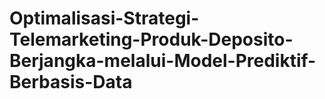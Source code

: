# Optimalisasi-Strategi-Telemarketing-Produk-Deposito-Berjangka-melalui-Model-Prediktif-Berbasis-Data